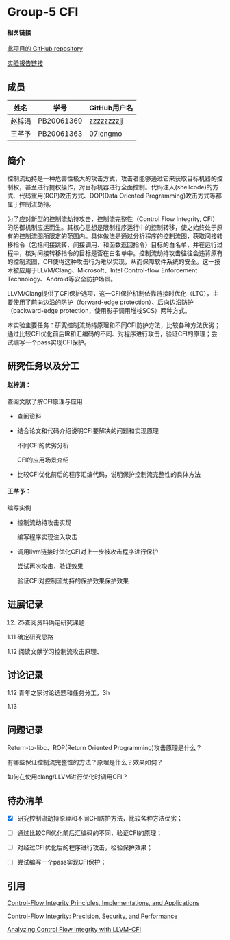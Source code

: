 # Group-5 CFI

#### 相关链接

[此项目的 GitHub repository](https://github.com/Group-5-for-Compiler-H/Group5-CFI)

[实验报告链接]()  



## 成员

| 姓名   | 学号       | GitHub用户名                                                 |
| ------ | ---------- | ------------------------------------------------------------ |
| 赵梓涓 | PB20061369 | [zzzzzzzzjj](https://github.com/orgs/Group-5-for-Compiler-H/people/zzzzzzzzjj) |
| 王芊予 | PB20061363 | [07lengmo](https://github.com/orgs/Group-5-for-Compiler-H/people/07lengmo) |



## 简介

控制流劫持是一种危害性极大的攻击方式，攻击者能够通过它来获取目标机器的控制权，甚至进行提权操作，对目标机器进行全面控制。代码注入(shellcode)的方式、代码重用(ROP)攻击方式、DOP(Data Oriented Programming)攻击方式等都属于控制流劫持。

为了应对新型的控制流劫持攻击，控制流完整性（Control Flow Integrity, CFI）的防御机制应运而生。其核心思想是限制程序运行中的控制转移，使之始终处于原有的控制流图所限定的范围内。具体做法是通过分析程序的控制流图，获取间接转移指令（包括间接跳转、间接调用、和函数返回指令）目标的白名单，并在运行过程中，核对间接转移指令的目标是否在白名单中。控制流劫持攻击往往会违背原有的控制流图，CFI使得这种攻击行为难以实现，从而保障软件系统的安全。这一技术被应用于LLVM/Clang、Microsoft、Intel Control-flow Enforcement Technology、Android等安全防护场景。

LLVM/Clang提供了CFI保护选项，这一CFI保护机制依靠链接时优化（LTO），主要使用了前向边沿的防护（forward-edge protection）、后向边沿防护（backward-edge protection，使用影子调用堆栈SCS）两种方式。

本实验主要任务：研究控制流劫持原理和不同CFI防护方法，比较各种方法优劣；通过比较CFI优化前后IR和汇编码的不同、对程序进行攻击，验证CFI的原理；尝试编写一个pass实现CFI保护。



## 研究任务以及分工

#### 赵梓涓：

查阅文献了解CFI原理与应用

- 查阅资料

- 结合论文和代码介绍说明CFI要解决的问题和实现原理

  不同CFI的优劣分析

  CFI的应用场景介绍

- 比较CFI优化前后的程序汇编代码，说明保护控制流完整性的具体方法

#### 王芊予：

编写实例

- 控制流劫持攻击实现

  编写程序实现注入攻击

- 调用llvm链接时优化CFI对上一步被攻击程序进行保护

  尝试再次攻击，验证效果

  验证CFI对控制流劫持的保护效果保护效果

  

## 进展记录

12. 25查阅资料确定研究课题

1.11	确定研究思路

1.12	阅读文献学习控制流攻击原理、

## 讨论记录

1.12	青年之家讨论选题和任务分工，3h

1.13	

## 问题记录

Return-to-libc、ROP(Return Oriented Programming)攻击原理是什么？

有哪些保证控制流完整性的方法？原理是什么？效果如何？

如何在使用clang/LLVM进行优化时调用CFI？

## 待办清单

- [x] 研究控制流劫持原理和不同CFI防护方法，比较各种方法优劣；

- [ ] 通过比较CFI优化前后汇编码的不同，验证CFI的原理；

- [ ] 对经过CFI优化后的程序进行攻击，检验保护效果；

- [ ] 尝试编写一个pass实现CFI保护；

  


## 引用

[Control-Flow Integrity Principles, Implementations, and Applications](https://www.cs.columbia.edu/~suman/secure_sw_devel/p340-abadi.pdf)

[Control-Flow Integrity: Precision, Security, and Performance](https://arxiv.org/pdf/1602.04056v1.pdf)

[Analyzing Control Flow Integrity with LLVM-CFI](https://arxiv.org/pdf/1910.01485.pdf)


